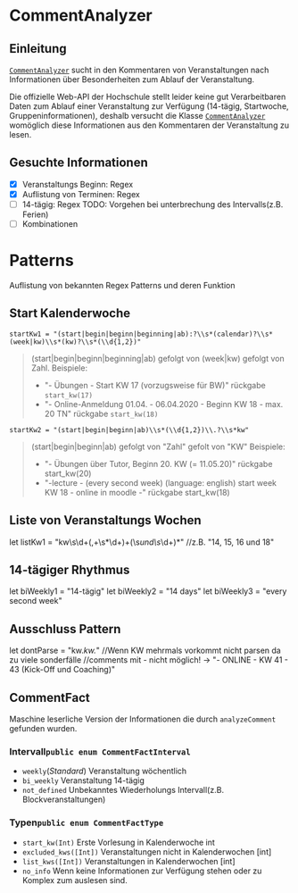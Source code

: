 # CommentAnalyzer
## Einleitung
[`CommentAnalyzer`](../Sources/LectureAI/CommentAnalyzer.swift) sucht in den Kommentaren von Veranstaltungen nach Informationen über Besonderheiten zum Ablauf der Veranstaltung.

Die offizielle Web-API der Hochschule stellt leider keine gut Verarbeitbaren Daten zum Ablauf einer Veranstaltung zur Verfügung (14-tägig, Startwoche, Gruppeninformationen), deshalb versucht die Klasse [`CommentAnalyzer`](../Sources/LectureAI/CommentAnalyzer.swift) womöglich diese Informationen aus den Kommentaren der Veranstaltung zu lesen.

## Gesuchte Informationen

- [x] Veranstaltungs Beginn: Regex
- [x] Auflistung von Terminen: Regex
- [ ] 14-tägig: Regex TODO: Vorgehen bei unterbrechung des Intervalls(z.B. Ferien)
- [ ] Kombinationen

# Patterns
Auflistung von bekannten Regex Patterns und deren Funktion
## Start Kalenderwoche
`startKw1 = "(start|begin|beginn|beginning|ab):?\\s*(calendar)?\\s*(week|kw)\\s*(kw)?\\s*(\\d{1,2})"` 
> (start|begin|beginn|beginning|ab) gefolgt von (week|kw) gefolgt von Zahl.
> Beispiele:
> * "- Übungen - Start KW 17 (vorzugsweise für BW)" rückgabe `start_kw(17)`
> * "- Online-Anmeldung 01.04. - 06.04.2020 - Beginn KW 18 - max. 20 TN" rückgabe  `start_kw(18)`

`startKw2 = "(start|begin|beginn|ab)\\s*(\\d{1,2})\\.?\\s*kw"`
> (start|begin|beginn|ab) gefolgt von "Zahl" gefolt von "KW"
> Beispiele: 
> * "- Übungen über Tutor, Beginn 20. KW (= 11.05.20)" rückgabe start_kw(20)
> * "-lecture - (every second week) (language: english) start week KW 18 - online in moodle -" rückgabe start_kw(18)
## Liste von Veranstaltungs Wochen
let listKw1 = "kw\\s\\d+(,+\\s*\\d+)+(\\s*und\\s*\\d+)*"  //z.B. "14, 15, 16 und 18"
## 14-tägiger Rhythmus
let biWeekly1 = "14-tägig"
let biWeekly2 = "14 days"
let biWeekly3 = "every second week"
## Ausschluss Pattern
let dontParse = "kw.*kw.*"  //Wenn KW mehrmals vorkommt nicht parsen da zu viele sonderfälle
//comments mit - nicht möglich! -> "- ONLINE - KW 41 - 43 (Kick-Off und Coaching)"
## CommentFact
Maschine leserliche Version der Informationen die durch `analyzeComment` gefunden wurden.
### Intervall`public enum CommentFactInterval`
 * `weekly`(*Standard*) Veranstaltung wöchentlich
 * `bi_weekly` Veranstaltung 14-tägig
 * `not_defined` Unbekanntes Wiederholungs Intervall(z.B. Blockveranstaltungen)

### Typen`public enum CommentFactType`
 * `start_kw(Int)` Erste Vorlesung in Kalenderwoche int
 * `excluded_kws([Int])` Veranstaltungen nicht in Kalenderwochen [int]
 * `list_kws([Int])` Veranstaltungen in Kalenderwochen [int]
 * `no_info` Wenn keine Informationen zur Verfügung stehen oder zu Komplex zum auslesen sind.
